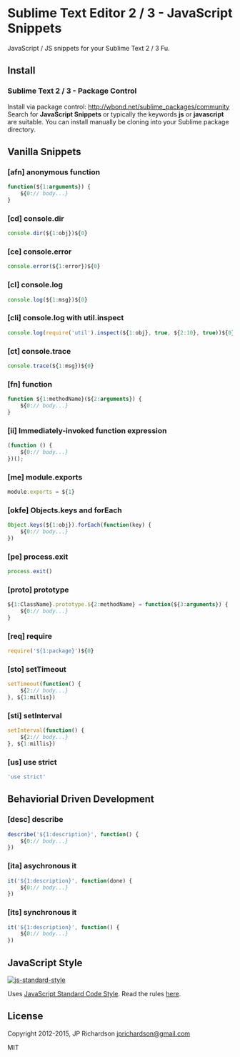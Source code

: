 Sublime Text Editor 2 / 3 - JavaScript Snippets
===========================================

JavaScript / JS snippets for your Sublime Text 2 / 3 Fu.


Install
-------

### Sublime Text 2 / 3 - Package Control

Install via package control: http://wbond.net/sublime_packages/community Search for **JavaScript Snippets** or typically the keywords **js** or **javascript** are suitable. You can install manually be cloning into your Sublime package directory.



Vanilla Snippets
--------

### [afn] anonymous function

```js
function(${1:arguments}) {
	${0:// body...}
}
```


### [cd] console.dir

```js
console.dir(${1:obj})${0}
```


### [ce] console.error

```js
console.error(${1:error})${0}
```


### [cl] console.log

```js
console.log(${1:msg})${0}
```


### [cli] console.log with util.inspect

```js
console.log(require('util').inspect(${1:obj}, true, ${2:10}, true))${0}
```


### [ct] console.trace

```js
console.trace(${1:msg})${0}
```


### [fn] function

```js
function ${1:methodName}(${2:arguments}) {
	${0:// body...}
}
```

### [ii] Immediately-invoked function expression

```js
(function () {
	${0:// body...}
})();
```


### [me] module.exports

```js
module.exports = ${1}
```


### [okfe] Objects.keys and forEach

```js
Object.keys(${1:obj}).forEach(function(key) {
	${0:// body...}
})
```


### [pe] process.exit

```js
process.exit()
```


### [proto] prototype

```js
${1:ClassName}.prototype.${2:methodName} = function(${3:arguments}) {
	${0:// body...}
}
```


### [req] require

```js
require('${1:package}')${0}
```


### [sto] setTimeout

```js
setTimeout(function() {
	${2:// body...}
}, ${1:millis})
```


### [sti] setInterval

```js
setInterval(function() {
	${2:// body...}
}, ${1:millis})
```


### [us] use strict

```js
'use strict'
```



Behaviorial Driven Development
------------------------------

### [desc] describe

```js
describe('${1:description}', function() {
	${0:// body...}
})
```


### [ita] asychronous it

```js
it('${1:description}', function(done) {
	${0:// body...}
})
```


### [its] synchronous it

```js
it('${1:description}', function() {
	${0:// body...}
})
```

JavaScript Style
----------------

[![js-standard-style](https://raw.githubusercontent.com/feross/standard/master/badge.png)](https://github.com/feross/standard)

Uses [JavaScript Standard Code Style](https://github.com/feross/standard). Read the rules [here](https://github.com/feross/standard#rules).


License
-------

Copyright 2012-2015, JP Richardson  <jprichardson@gmail.com>

MIT
